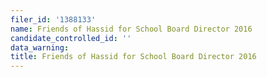 ```yaml
---
filer_id: '1388133'
name: Friends of Hassid for School Board Director 2016
candidate_controlled_id: ''
data_warning:
title: Friends of Hassid for School Board Director 2016
---
```

